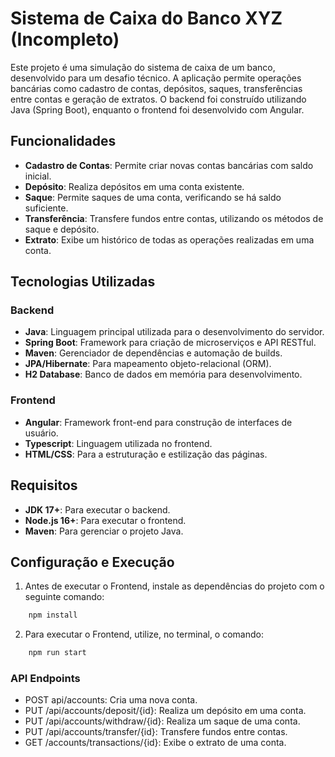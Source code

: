 # Sistema de Caixa do Banco XYZ (Incompleto)

Este projeto é uma simulação do sistema de caixa de um banco, desenvolvido para um desafio técnico. A aplicação permite operações bancárias como cadastro de contas, depósitos, saques, transferências entre contas e geração de extratos. O backend foi construído utilizando Java (Spring Boot), enquanto o frontend foi desenvolvido com Angular.

## Funcionalidades

- **Cadastro de Contas**: Permite criar novas contas bancárias com saldo inicial.
- **Depósito**: Realiza depósitos em uma conta existente.
- **Saque**: Permite saques de uma conta, verificando se há saldo suficiente.
- **Transferência**: Transfere fundos entre contas, utilizando os métodos de saque e depósito.
- **Extrato**: Exibe um histórico de todas as operações realizadas em uma conta.

## Tecnologias Utilizadas

### Backend
- **Java**: Linguagem principal utilizada para o desenvolvimento do servidor.
- **Spring Boot**: Framework para criação de microserviços e API RESTful.
- **Maven**: Gerenciador de dependências e automação de builds.
- **JPA/Hibernate**: Para mapeamento objeto-relacional (ORM).
- **H2 Database**: Banco de dados em memória para desenvolvimento.

### Frontend
- **Angular**: Framework front-end para construção de interfaces de usuário.
- **Typescript**: Linguagem utilizada no frontend.
- **HTML/CSS**: Para a estruturação e estilização das páginas.

## Requisitos

- **JDK 17+**: Para executar o backend.
- **Node.js 16+**: Para executar o frontend.
- **Maven**: Para gerenciar o projeto Java.

## Configuração e Execução

1. Antes de executar o Frontend, instale as dependências do projeto com o seguinte comando:

```bash
    npm install
```

2. Para executar o Frontend, utilize, no terminal, o comando:

```bash
    npm run start
```

### API Endpoints

- POST api/accounts: Cria uma nova conta.
- PUT /api/accounts/deposit/{id}: Realiza um depósito em uma conta.
- PUT /api/accounts/withdraw/{id}: Realiza um saque de uma conta.
- PUT /api/accounts/transfer/{id}: Transfere fundos entre contas.
- GET /accounts/transactions/{id}: Exibe o extrato de uma conta.